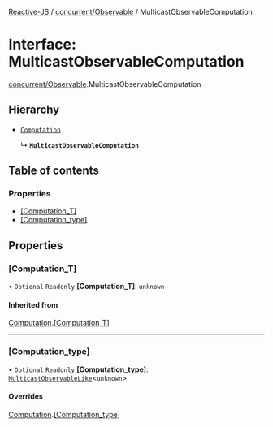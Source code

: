 [Reactive-JS](../README.md) / [concurrent/Observable](../modules/concurrent_Observable.md) / MulticastObservableComputation

# Interface: MulticastObservableComputation

[concurrent/Observable](../modules/concurrent_Observable.md).MulticastObservableComputation

## Hierarchy

- [`Computation`](computations.Computation.md)

  ↳ **`MulticastObservableComputation`**

## Table of contents

### Properties

- [[Computation\_T]](concurrent_Observable.MulticastObservableComputation.md#[computation_t])
- [[Computation\_type]](concurrent_Observable.MulticastObservableComputation.md#[computation_type])

## Properties

### [Computation\_T]

• `Optional` `Readonly` **[Computation\_T]**: `unknown`

#### Inherited from

[Computation](computations.Computation.md).[[Computation_T]](computations.Computation.md#[computation_t])

___

### [Computation\_type]

• `Optional` `Readonly` **[Computation\_type]**: [`MulticastObservableLike`](concurrent.MulticastObservableLike.md)<`unknown`\>

#### Overrides

[Computation](computations.Computation.md).[[Computation_type]](computations.Computation.md#[computation_type])
